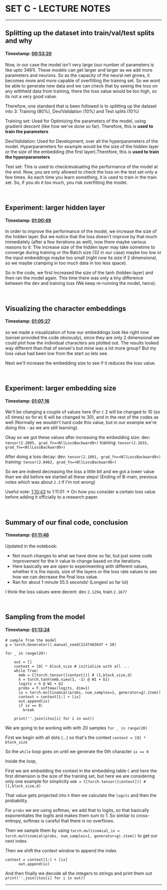 # SET C - LECTURE NOTES

----------

## Splitting up the dataset into train/val/test splits and why

#### **Timestamp**: [00:53:20](https://www.youtube.com/watch?v=TCH_1BHY58I&t=3200s) 

Now, in our case the model isn't very large (our number of parameters is like upto 3481). These models can get larger and larger as we add more parameters and neurons. So as the capacity of the neural net grows, it becomes more and more capable of overfitting the training set. 
So we wont be able to generate new data and we can check that by seeing the loss on any withheld data from training, there the loss value would be too high, so its not a very good value.

Therefore, one standard that is been followed is to splitting up the dataset into 3: Training (80%), Dev/Validation (10%) and Test splits (10%)

Training set: Used for Optimizing the parameters of the model, using gradient descent (like how we've done so far). Therefore, this is **used to train the parameters**

Dev/Validation: Used for Development, over all the hyperparameters of the model. Hyperparameters for example would be the size of the hidden layer or the size of the embedding (the first layer).Therefore, this is **used to train the hyperparameters**

Test set: This is used to check/evaluating the performance of the model at the end. 
Now, you are only allowed to check the loss on the test set only a few times. As each time you learn something, it is used to train in the train set. So, if you do it too much, you risk overfitting the model.

&nbsp;

## Experiment: larger hidden layer

#### **Timestamp**: [01:00:49](https://www.youtube.com/watch?v=TCH_1BHY58I&t=3649s) 

In order to improve the performance of the model, we increase the size of the hidden layer. 
But we notice that the loss doesn't improve by that much immediately (after a few iterations as well), now there maybe various reasons to it: The increase size of the hidden layer may take sometime to converge during training or the Batch size (32 in our case) maybe too low or the input embeddings maybe too small (right now its size if 2 dimensional, so we maybe cramping in too much data in too less space).

So in the code, we first increased the size of the tanh (hidden layer) and then ran the model again. This time there was only a tiny difference between the dev and training loss (We keep re-running the model, twice).

&nbsp;

## Visualizing the character embeddings

#### **Timestamp**: [01:05:27](https://www.youtube.com/watch?v=TCH_1BHY58I&t=3927s) 

so we made a visualization of how our embeddings look like right now (sensei provided the code obviously), since they are only 2 dimensional we could plot how the individual characters are plotted out. The results looked way different than that of sensei's but mine was a lot more group? But my loss value had been low from the start so lets see.

Next we'll increase the embedding size to see if it reduces the loss value.

&nbsp;

## Experiment: larger embedding size

#### **Timestamp**: [01:07:16](https://www.youtube.com/watch?v=TCH_1BHY58I&t=4036s) 

We'll be changing a couple of values here (For `C` 2 will be changed to 10 (so x5 times) so for `W1` 6 will be changed to 30), and in the rest of the codes as well (Normally we wouldn't hard code this value, but in our example we're doing this - as we are still learning).

Okay so we got these values after increasing the embedding size:
dev: `tensor(2.2085, grad_fn=<NllLossBackward0>)`
training: `tensor(2.1633, grad_fn=<NllLossBackward0>)`

After doing a loss decay:
dev: `tensor(2.1091, grad_fn=<NllLossBackward0>)`
training: `tensor(2.0482, grad_fn=<NllLossBackward0>)`

So we are indeed decreasing the loss a little bit and we got a lower value than we did before we started all these steps! (Ending of B-main, previous notes which was about `2.3` if I'm not wrong)

Useful note: [1:10:43](https://youtu.be/TCH_1BHY58I?si=qiNyk90u5FI3ECgp) to 1:11:01 -> On how you consider a certain loss value before adding it officially to a research paper.

&nbsp;

## Summary of our final code, conclusion

#### **Timestamp**: [01:11:46](https://www.youtube.com/watch?v=TCH_1BHY58I&t=4306s) 

Updated in the notebook:
- Not much changes to what we have done so far, but just some code improvement for the lr value to change based on the iterations.
- Here basically we are open to experimenting with different values, whether it is the inputs, size of the layers or the loss rate values to see how we can decrease the final loss value.
- Ran for about 1 minute 55.5 seconds! (Longest so far lol)

I think the loss values were decent: dev `2.1294`, train `2.1677`

&nbsp;

## Sampling from the model

#### **Timestamp**: [01:13:24](https://www.youtube.com/watch?v=TCH_1BHY58I&t=4404s) 

```
# sample from the model
g = torch.Generator().manual_seed(2147483647 + 10)

for _ in range(20):
    
    out = []
    context = [0] * block_size # initialize with all ...
    while True:
      emb = C[torch.tensor([context])] # (1,block_size,d)
      h = torch.tanh(emb.view(1, -1) @ W1 + b1)
      logits = h @ W2 + b2
      probs = F.softmax(logits, dim=1)
      ix = torch.multinomial(probs, num_samples=1, generator=g).item()
      context = context[1:] + [ix]
      out.append(ix)
      if ix == 0:
        break
    
    print(''.join(itos[i] for i in out))
```

We are going to be working with with 20 samples
`for _ in range(20)`

First we begin with all dots (...) so that's the context
`context = [0] * block_size`

So the `while` loop goes on until we generate the 0th character `ix == 0`

Inside the loop,

First we are embedding the context in the embedding table `C` and here the first dimension is the size of the training set, but here we are considering only one example for simplicity
`emb = C[torch.tensor([context])] # (1,block_size,d)`

That value gets projected into `h` then we calculate the `logits` and then the probability.

For `probs` we are using softmax, we add that to logits, so that basically exponentiates the logits and makes them sum to 1. So similar to cross-entropy, softmax is careful that there is no overflows.

Then we sample them by using `torch.multinomial`, `ix = torch.multinomial(probs, num_samples=1, generator=g).item()` to get our next index.

Then we shift the context window to append the index
```
context = context[1:] + [ix]
      out.append(ix)
```

And then finally we decode all the integers to strings and print them out
`print(''.join(itos[i] for i in out))`

--------
